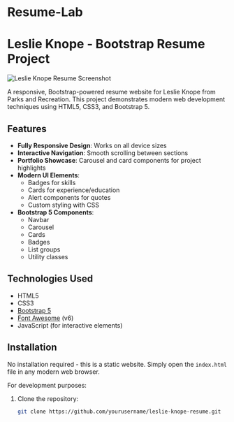 # Resume-Lab

# Leslie Knope - Bootstrap Resume Project

![Leslie Knope Resume Screenshot](https://tse3.mm.bing.net/th?id=OIP.WRCUgAMOdLashEAyuUKf1gHaJ4&pid=Api&P=0&h=180)

A responsive, Bootstrap-powered resume website for Leslie Knope from Parks and Recreation. This project demonstrates modern web development techniques using HTML5, CSS3, and Bootstrap 5.

## Features

- **Fully Responsive Design**: Works on all device sizes
- **Interactive Navigation**: Smooth scrolling between sections
- **Portfolio Showcase**: Carousel and card components for project highlights
- **Modern UI Elements**: 
  - Badges for skills
  - Cards for experience/education
  - Alert components for quotes
  - Custom styling with CSS
- **Bootstrap 5 Components**:
  - Navbar
  - Carousel
  - Cards
  - Badges
  - List groups
  - Utility classes

## Technologies Used

- HTML5
- CSS3
- [Bootstrap 5](https://getbootstrap.com/)
- [Font Awesome](https://fontawesome.com/) (v6)
- JavaScript (for interactive elements)

## Installation

No installation required - this is a static website. Simply open the `index.html` file in any modern web browser.

For development purposes:

1. Clone the repository:
   ```bash
   git clone https://github.com/yourusername/leslie-knope-resume.git
